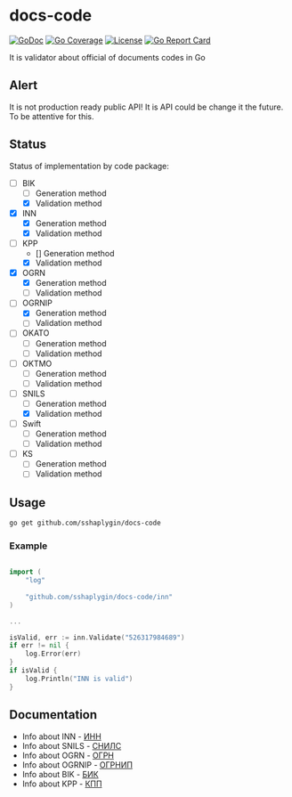 # docs-code

[![GoDoc](https://godoc.org/github.com/sshaplygin/docs-code?status.svg)](https://godoc.org/github.com/sshaplygin/docs-code) [![Go Coverage](https://github.com/sshaplygin/docs-code/wiki/coverage.svg)](https://raw.githack.com/wiki/sshaplygin/docs-code/coverage.html) [![License](https://img.shields.io/badge/license-MIT-blue.svg)](https://github.com/sshaplygin/docs-code/blob/master/LICENSE) [![Go Report Card](https://goreportcard.com/badge/github.com/sshaplygin/docs-code)](https://goreportcard.com/report/github.com/sshaplygin/docs-code)

It is validator about official of documents codes in Go

## Alert

It is not production ready public API! It is API could be change it the future. To be attentive for this.

## Status

Status of implementation by code package:

- [ ] BIK
  - [ ] Generation method
  - [x] Validation method
- [x] INN
  - [x] Generation method
  - [x] Validation method
- [ ] KPP
  - [] Generation method
  - [x] Validation method
- [x] OGRN
  - [x] Generation method
  - [ ] Validation method
- [ ] OGRNIP
  - [x] Generation method
  - [ ] Validation method
- [ ] OKATO
  - [ ] Generation method
  - [ ] Validation method
- [ ] OKTMO
  - [ ] Generation method
  - [ ] Validation method
- [ ] SNILS
  - [ ] Generation method
  - [x] Validation method
- [ ] Swift
  - [ ] Generation method
  - [ ] Validation method
- [ ] KS
  - [ ] Generation method
  - [ ] Validation method

## Usage

``` bash
go get github.com/sshaplygin/docs-code
```

### Example

```go

import (
	"log"
	
	"github.com/sshaplygin/docs-code/inn"
)

...

isValid, err := inn.Validate("526317984689")
if err != nil {
    log.Error(err)
}
if isValid {
    log.Println("INN is valid")
}
```

## Documentation

* Info about INN  - [ИНН](https://ru.wikipedia.org/wiki/%D0%98%D0%B4%D0%B5%D0%BD%D1%82%D0%B8%D1%84%D0%B8%D0%BA%D0%B0%D1%86%D0%B8%D0%BE%D0%BD%D0%BD%D1%8B%D0%B9_%D0%BD%D0%BE%D0%BC%D0%B5%D1%80_%D0%BD%D0%B0%D0%BB%D0%BE%D0%B3%D0%BE%D0%BF%D0%BB%D0%B0%D1%82%D0%B5%D0%BB%D1%8C%D1%89%D0%B8%D0%BA%D0%B0)
* Info about SNILS - [СНИЛС](http://www.consultant.ru/document/cons_doc_LAW_124607/68ac3b2d1745f9cc7d4332b63c2818ca5d5d20d0/)
* Info about OGRN - [ОГРН](https://ru.wikipedia.org/wiki/%D0%9E%D1%81%D0%BD%D0%BE%D0%B2%D0%BD%D0%BE%D0%B9_%D0%B3%D0%BE%D1%81%D1%83%D0%B4%D0%B0%D1%80%D1%81%D1%82%D0%B2%D0%B5%D0%BD%D0%BD%D1%8B%D0%B9_%D1%80%D0%B5%D0%B3%D0%B8%D1%81%D1%82%D1%80%D0%B0%D1%86%D0%B8%D0%BE%D0%BD%D0%BD%D1%8B%D0%B9_%D0%BD%D0%BE%D0%BC%D0%B5%D1%80)
* Info about OGRNIP - [ОГРНИП](http://www.temabiz.com/terminy/chto-takoe-ogrnip.html)
* Info about BIK - [БИК](https://ru.wikipedia.org/wiki/%D0%91%D0%B0%D0%BD%D0%BA%D0%BE%D0%B2%D1%81%D0%BA%D0%B8%D0%B9_%D0%B8%D0%B4%D0%B5%D0%BD%D1%82%D0%B8%D1%84%D0%B8%D0%BA%D0%B0%D1%86%D0%B8%D0%BE%D0%BD%D0%BD%D1%8B%D0%B9_%D0%BA%D0%BE%D0%B4)
* Info about KPP - [КПП](https://dic.academic.ru/dic.nsf/ruwiki/239834)
